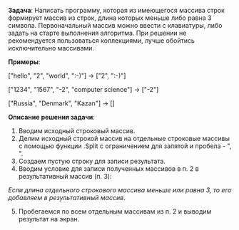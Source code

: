 **Задача**: Написать программу, которая из имеющегося массива строк формирует массив из строк, длина которых меньше либо равна 3 символа. Первоначальный массив можно ввести с клавиатуры, либо задать на старте выполнения алгоритма. При решении не рекомендуется пользоваться коллекциями, лучше обойтись исключительно массивами.

**Примеры**:

["hello", "2", "world", ":-)"] -> ["2", ":-)"]

["1234", "1567", "-2", "computer science"] -> ["-2"]

["Russia", "Denmark", "Kazan"] -> []


**Описание решения задачи**:
1. Вводим исходный строковый массив.
2. Делим исходный строкой массив на отдельные строковые массивы с помощью функции .Split с ограничением для запятой и пробела - ",  ".
3. Создаем пустую строку для записи результата.
4. Вводим условие для записи полученных массивов в п. 2 в результативный массив (п. 3):

*Если длина отдельного строкового массива меньше или равна 3, то его добавляем в результативный массив*.

5. Пробегаемся по всем отдельным массивам из п. 2 и выводим результат на экран.
